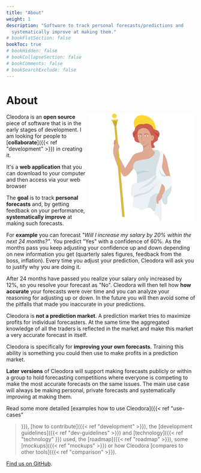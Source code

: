 ```yaml
---
title: "About"
weight: 1
description: "Software to track personal forecasts/predictions and
  systematically improve at making them."
# bookFlatSection: false
bookToc: true
# bookHidden: false
# bookCollapseSection: false
# bookComments: false
# bookSearchExclude: false
---
```


# About

<img align="right" src="/logo_full.png">

Cleodora is an **open source** piece of software that is in the early stages of
development. I am looking for people to [**collaborate**]({{< ref "development" >}}) in creating it.

It's a **web application** that you can download to your computer and then
access via your web browser

The **goal** is to track **personal forecasts** and, by getting feedback on your
performance, **systematically improve** at making such forecasts.

For **example** you can forecast _"Will I increase my salary by 20% within the
next 24 months?"_. You predict "Yes" with a confidence of 60%. As the months
pass you keep adjusting your confidence up and down depending on new
information you get (quarterly sales figures, feedback from the boss,
inflation). Every time you adjust your prediction, Cleodora will ask you to
justify why you are doing it.

After 24 months have passed you realize your salary only increased by 12%, so
you resolve your forecast as "No". Cleodora will then tell how **how accurate**
your forecasts were over time and you can analyze your reasoning for adjusting
up or down. In the future you will then avoid some of the pitfalls that made
you inaccurate in your predictions.

Cleodora is **not a prediction market**. A prediction market tries to maximize
profits for individual forecasters. At the same time the aggregated knowledge
of all the traders is reflected in the market and make this market a very
accurate forecast in itself.

Cleodora is specifically for **improving your own forecasts**. Training this
ability is something you could then use to make profits in a prediction market.

**Later versions** of Cleodora will support making forecasts publicly or within
a group to hold forecasting competitions where everyone is competing to make
the most accurate forecasts on the same issues. The main use case will always
be making personal, private forecasts and systematically improving at making
them.

Read some more detailed [examples how to use Cleodora]({{< ref "use-cases"
>}}), [how to contribute]({{< ref "development" >}}), the [development
guidelines]({{< ref "dev-guidelines" >}}) and [technology]({{< ref "technology"
>}}) used, the [roadmap]({{< ref "roadmap" >}}), some [mockups]({{< ref
"mockups" >}}) or how Cleodora [compares to
other tools]({{< ref "comparison" >}}).

[Find us on GitHub](https://github.com/cleodora-forecasting/cleodora).
